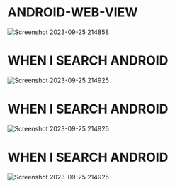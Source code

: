 # ANDROID-WEB-VIEW
![Screenshot 2023-09-25 214858](https://github.com/Narayan-Thakare/ANDROID-WEB-VIEW/assets/113063658/09239029-f507-4203-b142-c8d8584589b1)
# WHEN I SEARCH ANDROID
![Screenshot 2023-09-25 214925](https://github.com/Narayan-Thakare/ANDROID-WEB-VIEW/assets/113063658/cfb344fc-f4ed-4421-bc75-2904982a14e0)

# WHEN I SEARCH ANDROID
![Screenshot 2023-09-25 214925](https://github.com/Narayan-Thakare/ANDROID-WEB-VIEW/assets/113063658/cfb344fc-f4ed-4421-bc75-2904982a14e0)
# WHEN I SEARCH ANDROID
![Screenshot 2023-09-25 214925](https://github.com/Narayan-Thakare/ANDROID-WEB-VIEW/assets/113063658/cfb344fc-f4ed-4421-bc75-2904982a14e0)


